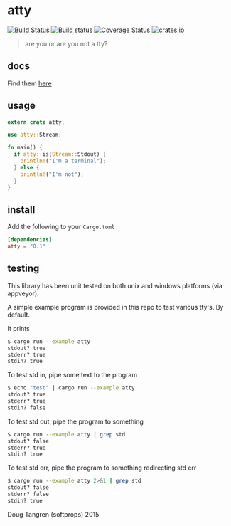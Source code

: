 # atty

[![Build Status](https://travis-ci.org/softprops/atty.svg?branch=master)](https://travis-ci.org/softprops/atty) [![Build status](https://ci.appveyor.com/api/projects/status/geggrsnsjsuse8cv?svg=true)](https://ci.appveyor.com/project/softprops/atty) [![Coverage Status](https://coveralls.io/repos/softprops/atty/badge.svg?branch=master&service=github)](https://coveralls.io/github/softprops/atty?branch=master) [![crates.io](http://meritbadge.herokuapp.com/atty)](https://crates.io/crates/atty)

> are you or are you not a tty?

## docs

Find them [here](http://softprops.github.io/atty)

## usage

```rust
extern crate atty;

use atty::Stream;

fn main() {
  if atty::is(Stream::Stdout) {
    println!("I'm a terminal");
  } else {
    println!("I'm not");
  }
}
```

## install

Add the following to your `Cargo.toml`

```toml
[dependencies]
atty = "0.1"
```

## testing

This library has been unit tested on both unix and windows platforms (via appveyor).


A simple example program is provided in this repo to test various tty's. By default.

It prints

```bash
$ cargo run --example atty
stdout? true
stderr? true
stdin? true
```

To test std in, pipe some text to the program

```bash
$ echo "test" | cargo run --example atty
stdout? true
stderr? true
stdin? false
```

To test std out, pipe the program to something

```bash
$ cargo run --example atty | grep std
stdout? false
stderr? true
stdin? true
```

To test std err, pipe the program to something redirecting std err

```bash
$ cargo run --example atty 2>&1 | grep std
stdout? false
stderr? false
stdin? true
```

Doug Tangren (softprops) 2015
